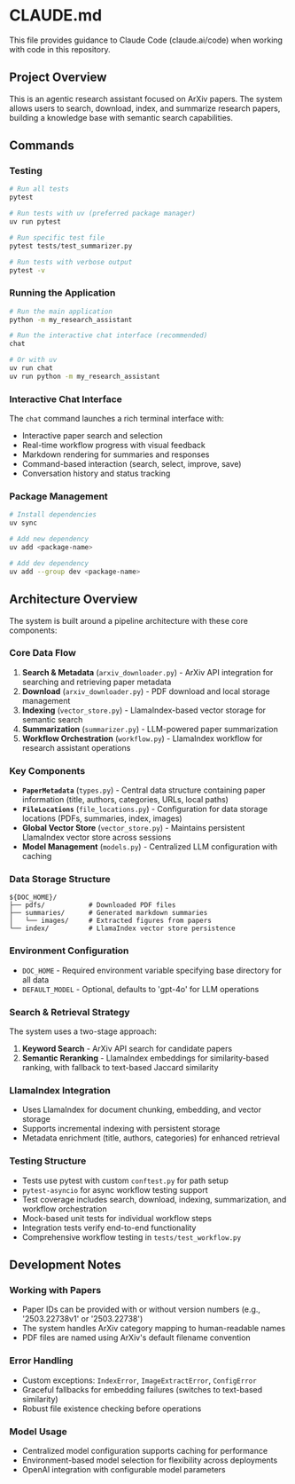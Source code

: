 # CLAUDE.md

This file provides guidance to Claude Code (claude.ai/code) when working with code in this repository.

## Project Overview

This is an agentic research assistant focused on ArXiv papers. The system allows users to search, download, index, and summarize research papers, building a knowledge base with semantic search capabilities.

## Commands

### Testing
```bash
# Run all tests
pytest

# Run tests with uv (preferred package manager)
uv run pytest

# Run specific test file
pytest tests/test_summarizer.py

# Run tests with verbose output
pytest -v
```

### Running the Application
```bash
# Run the main application
python -m my_research_assistant

# Run the interactive chat interface (recommended)
chat

# Or with uv
uv run chat
uv run python -m my_research_assistant
```

### Interactive Chat Interface
The `chat` command launches a rich terminal interface with:
- Interactive paper search and selection
- Real-time workflow progress with visual feedback
- Markdown rendering for summaries and responses
- Command-based interaction (search, select, improve, save)
- Conversation history and status tracking

### Package Management
```bash
# Install dependencies
uv sync

# Add new dependency
uv add <package-name>

# Add dev dependency
uv add --group dev <package-name>
```

## Architecture Overview

The system is built around a pipeline architecture with these core components:

### Core Data Flow
1. **Search & Metadata** (`arxiv_downloader.py`) - ArXiv API integration for searching and retrieving paper metadata
2. **Download** (`arxiv_downloader.py`) - PDF download and local storage management
3. **Indexing** (`vector_store.py`) - LlamaIndex-based vector storage for semantic search
4. **Summarization** (`summarizer.py`) - LLM-powered paper summarization
5. **Workflow Orchestration** (`workflow.py`) - LlamaIndex workflow for research assistant operations

### Key Components

- **`PaperMetadata`** (`types.py`) - Central data structure containing paper information (title, authors, categories, URLs, local paths)
- **`FileLocations`** (`file_locations.py`) - Configuration for data storage locations (PDFs, summaries, index, images)
- **Global Vector Store** (`vector_store.py`) - Maintains persistent LlamaIndex vector store across sessions
- **Model Management** (`models.py`) - Centralized LLM configuration with caching

### Data Storage Structure
```
${DOC_HOME}/
├── pdfs/           # Downloaded PDF files
├── summaries/      # Generated markdown summaries
│   └── images/     # Extracted figures from papers
└── index/          # LlamaIndex vector store persistence
```

### Environment Configuration
- `DOC_HOME` - Required environment variable specifying base directory for all data
- `DEFAULT_MODEL` - Optional, defaults to 'gpt-4o' for LLM operations

### Search & Retrieval Strategy
The system uses a two-stage approach:
1. **Keyword Search** - ArXiv API search for candidate papers
2. **Semantic Reranking** - LlamaIndex embeddings for similarity-based ranking, with fallback to text-based Jaccard similarity

### LlamaIndex Integration
- Uses LlamaIndex for document chunking, embedding, and vector storage
- Supports incremental indexing with persistent storage
- Metadata enrichment (title, authors, categories) for enhanced retrieval

### Testing Structure
- Tests use pytest with custom `conftest.py` for path setup
- `pytest-asyncio` for async workflow testing support
- Test coverage includes search, download, indexing, summarization, and workflow orchestration
- Mock-based unit tests for individual workflow steps
- Integration tests verify end-to-end functionality
- Comprehensive workflow testing in `tests/test_workflow.py`

## Development Notes

### Working with Papers
- Paper IDs can be provided with or without version numbers (e.g., '2503.22738v1' or '2503.22738')
- The system handles ArXiv category mapping to human-readable names
- PDF files are named using ArXiv's default filename convention

### Error Handling
- Custom exceptions: `IndexError`, `ImageExtractError`, `ConfigError`
- Graceful fallbacks for embedding failures (switches to text-based similarity)
- Robust file existence checking before operations

### Model Usage
- Centralized model configuration supports caching for performance
- Environment-based model selection for flexibility across deployments
- OpenAI integration with configurable model parameters